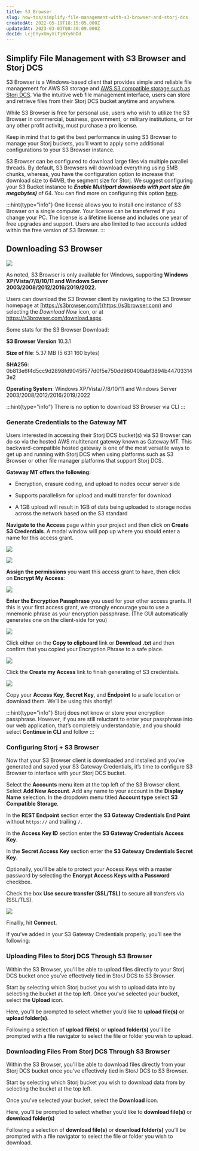 ```yaml
---
title: S3 Browser
slug: how-tos/simplify-file-management-with-s3-browser-and-storj-dcs
createdAt: 2022-05-19T18:15:05.000Z
updatedAt: 2023-03-03T08:30:09.000Z
docId: LcjEYyxUmyViTjNYy6hDd
---
```


## Simplify File Management with S3 Browser and Storj DCS

S3 Browser is a Windows-based client that provides simple and reliable file management for AWS S3 storage and [AWS S3 compatible storage such as Storj DCS](https://www.storj.io/blog/what-is-s3-compatibility). Via the intuitive web file management interface, users can store and retrieve files from their Storj DCS bucket anytime and anywhere.

While S3 Browser is free for personal use, users who wish to utilize the S3 Browser in commercial, business, government, or military institutions, or for any other profit activity, must purchase a pro license.

Keep in mind that to get the best performance in using S3 Browser to manage your Storj buckets, you’ll want to apply some additional configurations to your S3 Browser instance.

S3 Browser can be configured to download large files via multiple parallel threads. By default, S3 Browsers will download everything using 5MB chunks, whereas, you have the configuration option to increase that download size to 64MB, the segment size for Storj. We suggest configuring your S3 Bucket instance to ***Enable Multipart downloads with part size (in megabytes)*** of 64. You can find more on configuring this option [here](https://s3browser.com/multipart-downloads.aspx).

:::hint{type="info"}
One license allows you to install one instance of S3 Browser on a single computer. Your license can be transferred if you change your PC. The license is a lifetime license and includes one year of free upgrades and support. Users are also limited to two accounts added within the free version of S3 Browser.
:::

## Downloading S3 Browser

![](https://archbee-image-uploads.s3.amazonaws.com/kv3plx2xmXcUGcVl4Lttj/imHgm4QwRRec0sKL2Z-yx_pasted-image-0.png)

As noted, S3 Browser is only available for Windows, supporting **Windows XP/Vista/7/8/10/11 and Windows Server 2003/2008/2012/2016/2019/2022.**

Users can download the S3 Browser client by navigating to the S3 Browser homepage at [https://s3browser.com/](https://s3browser.com) and selecting the *Download Now* icon, or at <https://s3browser.com/download.aspx>.

Some stats for the S3 Browser Download:&#x20;

**S3 Browser Version** 10.3.1&#x20;

**Size of file**: 5.37 MB (5 631 160 bytes)&#x20;

**SHA256**: 0b813e6f4d5cc9d2898fd9045f577d0f5e750dd960408abf3894b447033143e2&#x20;

**Operating System**: Windows XP/Vista/7/8/10/11 and Windows Server 2003/2008/2012/2016/2019/2022

:::hint{type="info"}
There is no option to download S3 Browser via CLI
:::

### Generate Credentials to the Gateway MT

Users interested in accessing their Storj DCS bucket(s) via S3 Browser can do so via the hosted AWS multitenant gateway known as Gateway MT. This backward-compatible hosted gateway is one of the most versatile ways to get up and running with Storj DCS when using platforms such as S3 Browser or other file manager platforms that support Storj DCS.

**Gateway MT offers the following:**

*   Encryption, erasure coding, and upload to nodes occur server side

*   Supports parallelism for upload and multi transfer for download

*   A 1GB upload will result in 1GB of data being uploaded to storage nodes across the network based on the S3 standard

**Navigate to the Access** page within your project and then click on **Create S3 Credentials**. A modal window will pop up where you should enter a name for this access grant.

![](https://archbee-image-uploads.s3.amazonaws.com/kv3plx2xmXcUGcVl4Lttj/U_P56dlNYzj-p7I4Ubsvj_rclone1.png)

![](https://archbee-image-uploads.s3.amazonaws.com/kv3plx2xmXcUGcVl4Lttj/xTdExe6AA-ZbmJWOqNmSf_rclone2.png)

**Assign the permissions** you want this access grant to have, then click on **Encrypt My Access**:

![](https://archbee-image-uploads.s3.amazonaws.com/kv3plx2xmXcUGcVl4Lttj/m_NwIW3B7Rx5xOL1zRAwz_rclone3.png)

**Enter the Encryption Passphrase** you used for your other access grants. If this is your first access grant, we strongly encourage you to use a mnemonic phrase as your encryption passphrase. (The GUI automatically generates one on the client-side for you)

![](https://archbee-image-uploads.s3.amazonaws.com/kv3plx2xmXcUGcVl4Lttj/JrZT5rCAHWkwTWMy-iJzE_rclone4.png)

Click either on the **Copy to clipboard** link or **Download .txt** and then confirm that you copied your Encryption Phrase to a safe place.

![](https://archbee-image-uploads.s3.amazonaws.com/kv3plx2xmXcUGcVl4Lttj/1tsIfAbcVWQWViVWNSYF1_rclone5.png)

Click the **Create my Access** link to finish generating of S3 credentials.

![](https://archbee-image-uploads.s3.amazonaws.com/kv3plx2xmXcUGcVl4Lttj/m4gl1YLwvpUBQ0DTu6mQe_rclone6.png)

Copy your **Access Key**, **Secret Key**, and **Endpoint** to a safe location or download them. We’ll be using this shortly!

:::hint{type="info"}
Storj does not know or store your encryption passphrase. However, if you are still reluctant to enter your passphrase into our web application, that’s completely understandable, and you should select **Continue in CLI** and follow [](docId\:TbMdOGCAXNWyPpQmH6EOq)
:::

### Configuring Storj + S3 Browser

Now that your S3 Browser client is downloaded and installed and you’ve generated and saved your S3 Gateway Credentials, it’s time to configure S3 Browser to interface with your Storj DCS bucket.

Select the **Accounts** menu item at the top left of the S3 Browser client. Select **Add New Account**. Add any name to your account in the **Display Name** selection. In the dropdown menu titled **Account type** select **S3 Compatible Storage**.



In the **REST Endpoint** section enter the **S3 Gateway Credentials End Point** without `https://` and trailing `/`.

In the **Access Key ID** section enter the **S3 Gateway Credentials Access Key**.

In the **Secret Access Key** section enter the **S3 Gateway Credentials Secret Key**.

Optionally, you’ll be able to protect your Access Keys with a master password by selecting the **Encrypt Access Keys with a Password** checkbox.

Check the box **Use secure transfer (SSL/TSL)** to secure all transfers via (SSL/TLS).

![](https://archbee-image-uploads.s3.amazonaws.com/kv3plx2xmXcUGcVl4Lttj/floRrJHtKxYJNVPKRL2Cl_s3browser.png)

Finallly, hit **Connect**.

If you’ve added in your S3 Gateway Credentials properly, you’ll see the following:

### Uploading Files to Storj DCS Through S3 Browser

Within the S3 Browser, you’ll be able to upload files directly to your Storj DCS bucket once you’ve effectively tied in StorJ DCS to S3 Browser.

Start by selecting which Storj bucket you wish to upload data into by selecting the bucket at the top left. Once you’ve selected your bucket, select the **Upload** icon.

Here, you’ll be prompted to select whether you’d like to **upload file(s)** or **upload folder(s)**.

Following a selection of **upload file(s)** or **upload folder(s)** you’ll be prompted with a file navigator to select the file or folder you wish to upload.

### Downloading Files From Storj DCS Through S3 Browser

Within the S3 Browser, you’ll be able to download files directly from your Storj DCS bucket once you’ve effectively tied in StorJ DCS to S3 Browser.

Start by selecting which Storj bucket you wish to download data from by selecting the bucket at the top left.

Once you’ve selected your bucket, select the **Download** icon.

Here, you’ll be prompted to select whether you’d like to **download file(s)** or **download folder(s)**

Following a selection of **download file(s)** or **download folder(s)** you’ll be prompted with a file navigator to select the file or folder you wish to download.

